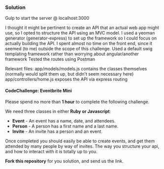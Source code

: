 ### Solution
Gulp to start the server @ localhost:3000

I thought it might be pertinent to create an API that an actual web app might use, so I opted to structure the API using an MVC model. 
I used a yeoman generator (generator-express) to set up the framework so I could focus on actually building the API.
I spent almost no time on the front end, since it seemed (to me) outside the scope of this challenge. Used a default swig templating framework rather than worrying about angular/another framework
Tested the routes using Postman

Relevant files:
app/models/models.js contains the classes themselves (normally would split them up, but didn't seem necessary here)
app/controllers/home.js exposes the API via express routing

#### CodeChallenge: Eventbrite Mini

Please spend no more than **1 hour** to complete the following challenge.

We need three classes in either **Ruby or Javascript**: 
* **Event** - An event has a name, date, and attendees.
* **Person** - A person has a first name and a last name.
* **Invite** -  An invite has a person and an event.

Once completed you should easily be able to create events, and get them attended by many people by way of invites.  The way you structure your api, and how to interact with it is totally up to you.

**Fork this repository** for you solution, and send us the link.
